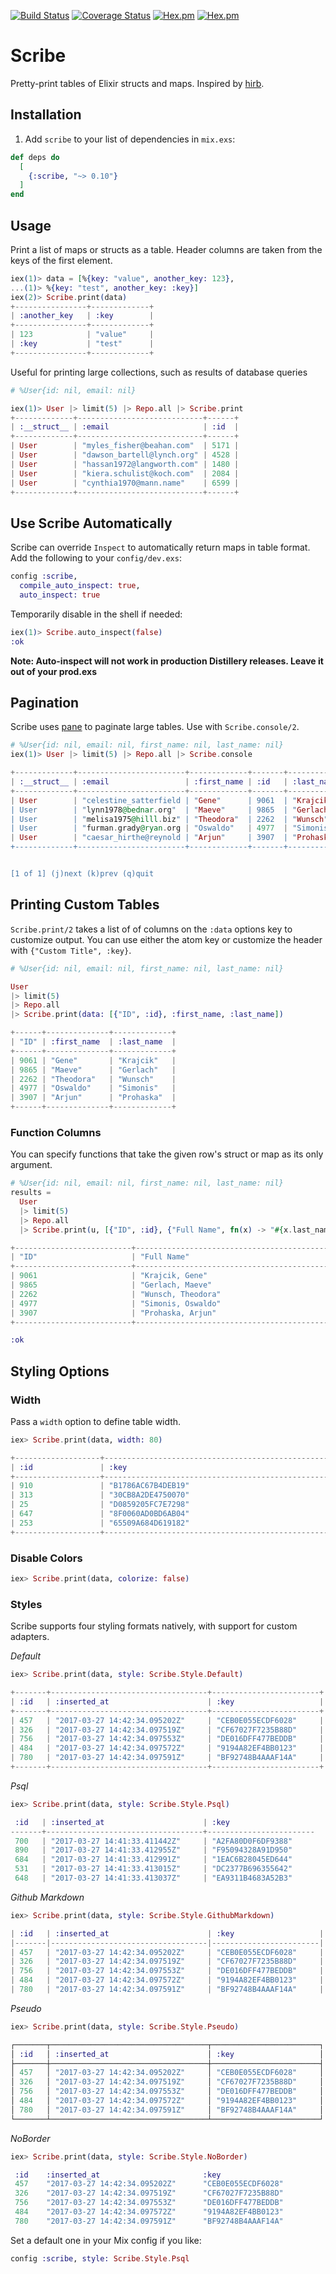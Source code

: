 [![Build Status](https://travis-ci.org/codedge-llc/scribe.svg?branch=master)](https://travis-ci.org/codedge-llc/scribe)
[![Coverage Status](https://coveralls.io/repos/github/codedge-llc/scribe/badge.svg?branch=master)](https://coveralls.io/github/codedge-llc/scribe?branch=master)
[![Hex.pm](http://img.shields.io/hexpm/v/scribe.svg)](https://hex.pm/packages/scribe)
[![Hex.pm](http://img.shields.io/hexpm/dt/scribe.svg)](https://hex.pm/packages/scribe)
# Scribe

Pretty-print tables of Elixir structs and maps. Inspired by [hirb](https://github.com/cldwalker/hirb).

## Installation

  1. Add `scribe` to your list of dependencies in `mix.exs`:

  ```elixir
  def deps do
    [
      {:scribe, "~> 0.10"}
    ]
  end
  ```

## Usage

Print a list of maps or structs as a table. Header columns are taken from the
keys of the first element.

  ```elixir
  iex(1)> data = [%{key: "value", another_key: 123},
  ...(1)> %{key: "test", another_key: :key}]
  iex(2)> Scribe.print(data)
  +----------------+-------------+
  | :another_key   | :key        |
  +----------------+-------------+
  | 123            | "value"     |
  | :key           | "test"      |
  +----------------+-------------+
  ```

Useful for printing large collections, such as results of database queries

  ```elixir
# %User{id: nil, email: nil}

  iex(1)> User |> limit(5) |> Repo.all |> Scribe.print
  +-------------+----------------------------+------+
  | :__struct__ | :email                     | :id  |
  +-------------+----------------------------+------+
  | User        | "myles_fisher@beahan.com"  | 5171 |
  | User        | "dawson_bartell@lynch.org" | 4528 |
  | User        | "hassan1972@langworth.com" | 1480 |
  | User        | "kiera.schulist@koch.com"  | 2084 |
  | User        | "cynthia1970@mann.name"    | 6599 |
  +-------------+----------------------------+------+
  ```

## Use Scribe Automatically

Scribe can override `Inspect` to automatically return maps in table format.
Add the following to your `config/dev.exs`:

  ```elixir
  config :scribe,
    compile_auto_inspect: true,
    auto_inspect: true
  ```

Temporarily disable in the shell if needed:

  ```elixir
  iex(1)> Scribe.auto_inspect(false)
  :ok
  ```

**Note: Auto-inspect will not work in production Distillery
releases. Leave it out of your prod.exs**

## Pagination

Scribe uses [pane](https://github.com/codedge-llc/pane) to paginate large tables.
Use with `Scribe.console/2`.

  ```elixir
  # %User{id: nil, email: nil, first_name: nil, last_name: nil}
  iex(1)> User |> limit(5) |> Repo.all |> Scribe.console

  +-------------+------------------------+-------------+-------+------------+
  | :__struct__ | :email                 | :first_name | :id   | :last_name |
  +-------------+------------------------+-------------+-------+------------+
  | User        | "celestine_satterfield | "Gene"      | 9061  | "Krajcik"  |
  | User        | "lynn1978@bednar.org"  | "Maeve"     | 9865  | "Gerlach"  |
  | User        | "melisa1975@hilll.biz" | "Theodora"  | 2262  | "Wunsch"   |
  | User        | "furman.grady@ryan.org | "Oswaldo"   | 4977  | "Simonis"  |
  | User        | "caesar_hirthe@reynold | "Arjun"     | 3907  | "Prohaska" |
  +-------------+------------------------+-------------+-------+------------+


  [1 of 1] (j)next (k)prev (q)quit
  ```

## Printing Custom Tables

`Scribe.print/2` takes a list of of columns on the `:data` options key to
customize output. You can use either the atom key or customize the header
with `{"Custom Title", :key}`.

  ```elixir
  # %User{id: nil, email: nil, first_name: nil, last_name: nil}

  User
  |> limit(5)
  |> Repo.all
  |> Scribe.print(data: [{"ID", :id}, :first_name, :last_name])

  +------+--------------+-------------+
  | "ID" | :first_name  | :last_name  |
  +------+--------------+-------------+
  | 9061 | "Gene"       | "Krajcik"   |
  | 9865 | "Maeve"      | "Gerlach"   |
  | 2262 | "Theodora"   | "Wunsch"    |
  | 4977 | "Oswaldo"    | "Simonis"   |
  | 3907 | "Arjun"      | "Prohaska"  |
  +------+--------------+-------------+
  ```

### Function Columns

You can specify functions that take the given row's struct or map as its only argument.
  ```elixir
  # %User{id: nil, email: nil, first_name: nil, last_name: nil}
  results =
    User
    |> limit(5)
    |> Repo.all
    |> Scribe.print(u, [{"ID", :id}, {"Full Name", fn(x) -> "#{x.last_name}, #{x.first_name}" end}])

  +--------------------------+----------------------------------------------+
  | "ID"                     | "Full Name"                                  |
  +--------------------------+----------------------------------------------+
  | 9061                     | "Krajcik, Gene"                              |
  | 9865                     | "Gerlach, Maeve"                             |
  | 2262                     | "Wunsch, Theodora"                           |
  | 4977                     | "Simonis, Oswaldo"                           |
  | 3907                     | "Prohaska, Arjun"                            |
  +--------------------------+----------------------------------------------+

  :ok
  ```

## Styling Options

### Width

Pass a `width` option to define table width.
  ```elixir
  iex> Scribe.print(data, width: 80)

  +-------------------+-----------------------------------------------------+
  | :id               | :key                                                |
  +-------------------+-----------------------------------------------------+
  | 910               | "B1786AC67B4DEB19"                                  |
  | 313               | "30CB8A2DE4750070"                                  |
  | 25                | "D0859205FC7E7298"                                  |
  | 647               | "8F0060AD0BD6AB04"                                  |
  | 253               | "65509A684D619182"                                  |
  +-------------------+-----------------------------------------------------+
  ```

### Disable Colors

  ```elixir
  iex> Scribe.print(data, colorize: false)
  ```

### Styles

Scribe supports four styling formats natively, with support for custom adapters.

*Default*

  ```elixir
  iex> Scribe.print(data, style: Scribe.Style.Default)

  +-------+-----------------------------------+------------------------+
  | :id   | :inserted_at                      | :key                   |
  +-------+-----------------------------------+------------------------+
  | 457   | "2017-03-27 14:42:34.095202Z"     | "CEB0E055ECDF6028"     |
  | 326   | "2017-03-27 14:42:34.097519Z"     | "CF67027F7235B88D"     |
  | 756   | "2017-03-27 14:42:34.097553Z"     | "DE016DFF477BEDDB"     |
  | 484   | "2017-03-27 14:42:34.097572Z"     | "9194A82EF4BB0123"     |
  | 780   | "2017-03-27 14:42:34.097591Z"     | "BF92748B4AAAF14A"     |
  +-------+-----------------------------------+------------------------+
  ```

*Psql*

  ```elixir
  iex> Scribe.print(data, style: Scribe.Style.Psql)

   :id   | :inserted_at                      | :key
  -------+-----------------------------------+------------------------
   700   | "2017-03-27 14:41:33.411442Z"     | "A2FA80D0F6DF9388"
   890   | "2017-03-27 14:41:33.412955Z"     | "F95094328A91D950"
   684   | "2017-03-27 14:41:33.412991Z"     | "1EAC6B28045ED644"
   531   | "2017-03-27 14:41:33.413015Z"     | "DC2377B696355642"
   648   | "2017-03-27 14:41:33.413037Z"     | "EA9311B4683A52B3"
  ```

*Github Markdown*

  ```elixir
  iex> Scribe.print(data, style: Scribe.Style.GithubMarkdown)

  | :id   | :inserted_at                      | :key                   |
  |-------|-----------------------------------|------------------------|
  | 457   | "2017-03-27 14:42:34.095202Z"     | "CEB0E055ECDF6028"     |
  | 326   | "2017-03-27 14:42:34.097519Z"     | "CF67027F7235B88D"     |
  | 756   | "2017-03-27 14:42:34.097553Z"     | "DE016DFF477BEDDB"     |
  | 484   | "2017-03-27 14:42:34.097572Z"     | "9194A82EF4BB0123"     |
  | 780   | "2017-03-27 14:42:34.097591Z"     | "BF92748B4AAAF14A"     |
  ```

*Pseudo*

  ```elixir
  iex> Scribe.print(data, style: Scribe.Style.Pseudo)

  ┌───────┬───────────────────────────────────┬────────────────────────┐
  │ :id   │ :inserted_at                      │ :key                   │
  ├───────┼───────────────────────────────────┼────────────────────────┤
  │ 457   │ "2017-03-27 14:42:34.095202Z"     │ "CEB0E055ECDF6028"     │
  │ 326   │ "2017-03-27 14:42:34.097519Z"     │ "CF67027F7235B88D"     │
  │ 756   │ "2017-03-27 14:42:34.097553Z"     │ "DE016DFF477BEDDB"     │
  │ 484   │ "2017-03-27 14:42:34.097572Z"     │ "9194A82EF4BB0123"     │
  │ 780   │ "2017-03-27 14:42:34.097591Z"     │ "BF92748B4AAAF14A"     │
  └───────┴───────────────────────────────────┴────────────────────────┘
  ```

*NoBorder*

  ```elixir
  iex> Scribe.print(data, style: Scribe.Style.NoBorder)

   :id    :inserted_at                       :key                   
   457    "2017-03-27 14:42:34.095202Z"      "CEB0E055ECDF6028"     
   326    "2017-03-27 14:42:34.097519Z"      "CF67027F7235B88D"     
   756    "2017-03-27 14:42:34.097553Z"      "DE016DFF477BEDDB"     
   484    "2017-03-27 14:42:34.097572Z"      "9194A82EF4BB0123"     
   780    "2017-03-27 14:42:34.097591Z"      "BF92748B4AAAF14A"     
  ```

Set a default one in your Mix config if you like:

  ```elixir
  config :scribe, style: Scribe.Style.Psql
  ```
